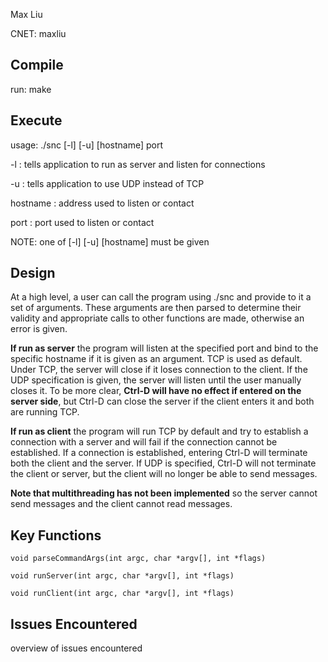 Max Liu

CNET: maxliu

## Compile

run: make

## Execute

usage: ./snc [-l] [-u] [hostname] port

-l       : tells application to run as server and listen for connections

-u       : tells application to use UDP instead of TCP

hostname : address used to listen or contact

port	 : port used to listen or contact

NOTE: one of [-l] [-u] [hostname] must be given

## Design

At a high level, a user can call the program using ./snc and provide to it a set
of arguments. These arguments are then parsed to determine their validity and 
appropriate calls to other functions are made, otherwise an error is given.

**If run as server** the program will listen at the specified port and bind to the specific
hostname if it is given as an argument. TCP is used as default. Under TCP, the server will
close if it loses connection to the client. If the UDP specification is given, the server will
listen until the user manually closes it. To be more clear, **Ctrl-D will have no effect if
entered on the server side**, but Ctrl-D can close the server if the client enters it and
both are running TCP.

**If run as client** the program will run TCP by default and try to establish a connection with 
a server and will fail if the connection cannot be established. If a connection is established,
entering Ctrl-D will terminate both the client and the server. If UDP is specified, Ctrl-D
will not terminate the client or server, but the client will no longer be able to send messages. 

**Note that multithreading has not been implemented** so the server cannot send messages and
the client cannot read messages.

## Key Functions

```
void parseCommandArgs(int argc, char *argv[], int *flags)
```

```
void runServer(int argc, char *argv[], int *flags)
```

```
void runClient(int argc, char *argv[], int *flags)
```

## Issues Encountered

overview of issues encountered
